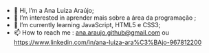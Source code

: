 - 👋 Hi, I’m a Ana Luiza Araújo;
- 👀 I’m interested in  aprender mais sobre a área da programação ;
- 🌱 I’m currently learning JavaScript, HTML5 e CSS3;
- 📫 How to reach me : ana.araujo.github@gmail.com ou  https://www.linkedin.com/in/ana-luiza-ara%C3%BAjo-967812200

<!---
analuizaraujo/analuizaraujo is a ✨ special ✨ repository because its `README.md` (this file) appears on your GitHub profile.
You can click the Preview link to take a look at your changes.
--->
